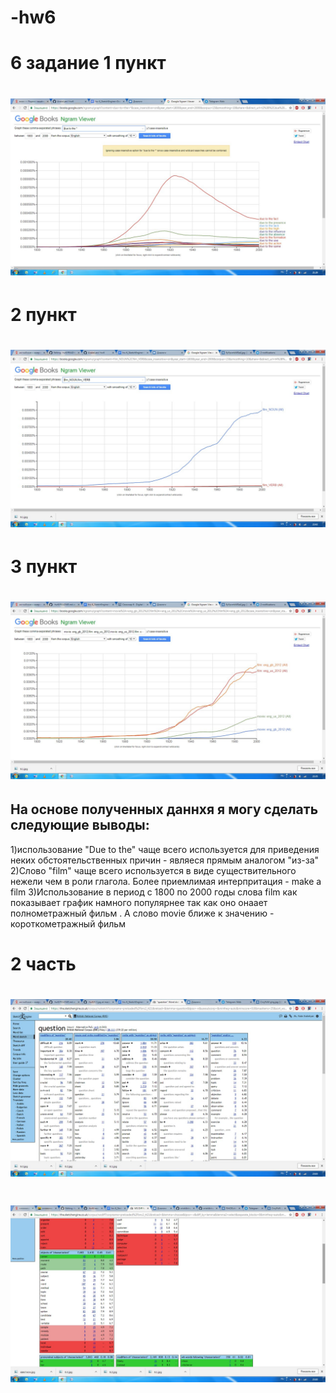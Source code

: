 # -hw6
# 6 задание 1 пункт
# ![](https://github.com/Arakelyan/-hw6/blob/master/6.1.jpg?raw=true)
# 2 пункт
# ![](https://github.com/Arakelyan/-hw6/blob/master/6.2.jpg)
# 3 пункт 
# ![](https://github.com/Arakelyan/-hw6/blob/master/6.3.jpg)
## На основе полученных даннхя я могу сделать следующие выводы:
1)использование "Due to the" чаще всего используется для приведения неких обстоятельственных причин - являеся прямым аналогом "из-за"
2)Слово "film" чаще всего используется в виде существительного нежели чем в роли глагола. Более приемлимая интерпритация - make a film 
3)Использование в период с 1800 по 2000 годы слова film как показывает график намного популярнее так как оно онаает полнометражный фильм . А слово movie ближе к значению - короткометражный фильм
# 2 часть
# ![](https://github.com/Arakelyan/-hw6/blob/master/%D0%BA%D0%B2%D0%B5%D1%81%D1%82%D0%B8%D0%BE%D0%BD.jpg)
# ![](https://github.com/Arakelyan/-hw6/blob/master/%D0%BE%D0%B1%D0%B4%D0%B5%D0%BA%D1%82%D1%81.jpg)
